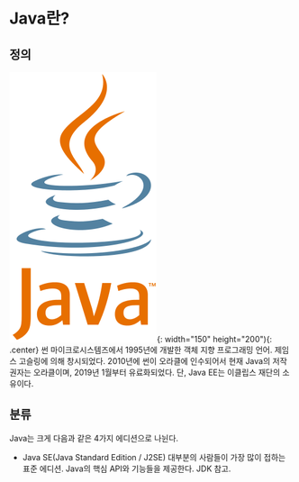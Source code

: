 <!-- TITLE: Java -->
<!-- SUBTITLE: 프로그래밍 언어 중 하나인 Java 내용 정리 -->

# Java란?
## 정의
![Javalogo](/uploads/javalogo.png "Javalogo"){: width="150" height="200"){: .center}
썬 마이크로시스템즈에서 1995년에 개발한 객체 지향 프로그래밍 언어. 제임스 고슬링에 의해 창시되었다.
2010년에 썬이 오라클에 인수되어서 현재 Java의 저작권자는 오라클이며, 2019년 1월부터 유료화되었다. 단, Java EE는 이클립스 재단의 소유이다.

## 분류

Java는 크게 다음과 같은 4가지 에디션으로 나뉜다.

- Java SE(Java Standard Edition / J2SE)
  대부분의 사람들이 가장 많이 접하는 표준 에디션. Java의 핵심 API와 기능들을 제공한다. JDK 참고.

